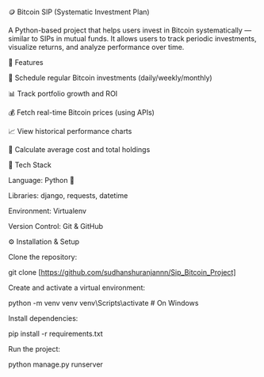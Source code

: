 🪙 Bitcoin SIP (Systematic Investment Plan)

A Python-based project that helps users invest in Bitcoin systematically — similar to SIPs in mutual funds. It allows users to track periodic investments, visualize returns, and analyze performance over time.

🚀 Features

📅 Schedule regular Bitcoin investments (daily/weekly/monthly)

📊 Track portfolio growth and ROI

💰 Fetch real-time Bitcoin prices (using APIs)

📈 View historical performance charts

🧮 Calculate average cost and total holdings

🧰 Tech Stack

Language: Python 🐍

Libraries: django, requests, datetime

Environment: Virtualenv

Version Control: Git & GitHub

⚙️ Installation & Setup

Clone the repository:

git clone [https://github.com/sudhanshuranjannn/Sip_Bitcoin_Project]

Create and activate a virtual environment:

python -m venv venv venv\Scripts\activate # On Windows

Install dependencies:

pip install -r requirements.txt

Run the project:

python manage.py runserver 
